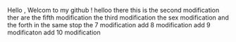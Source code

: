Hello , Welcom to my github !
helloo there this is the second modification 
ther are the fifth modification 
the third modification 
the sex modification 
and the forth in the same stop 
the 7 modification
add 8 modification
add 9 modificaton
add 10 modification
